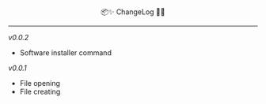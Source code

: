 <p align="center">  📦✨ ChangeLog 📂🔧

--------

_v0.0.2_

- Software installer command

_v0.0.1_

- File opening
- File creating
